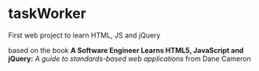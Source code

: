 # taskWorker
First web project to learn HTML, JS and jQuery

based on the book **A Software Engineer Learns HTML5, JavaScript and jQuery:** 
*A guide to standards-based web applications* from Dane Cameron
